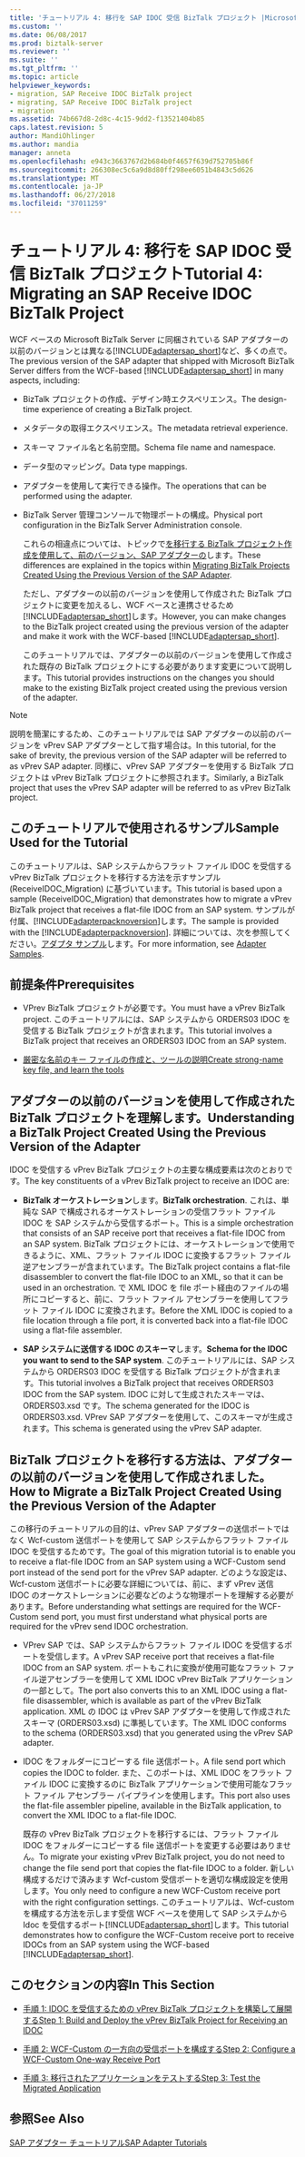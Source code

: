 ```yaml
---
title: 'チュートリアル 4: 移行を SAP IDOC 受信 BizTalk プロジェクト |Microsoft Docs'
ms.custom: ''
ms.date: 06/08/2017
ms.prod: biztalk-server
ms.reviewer: ''
ms.suite: ''
ms.tgt_pltfrm: ''
ms.topic: article
helpviewer_keywords:
- migration, SAP Receive IDOC BizTalk project
- migrating, SAP Receive IDOC BizTalk project
- migration
ms.assetid: 74b667d8-2d8c-4c15-9dd2-f13521404b85
caps.latest.revision: 5
author: MandiOhlinger
ms.author: mandia
manager: anneta
ms.openlocfilehash: e943c3663767d2b684b0f4657f639d752705b86f
ms.sourcegitcommit: 266308ec5c6a9d8d80ff298ee6051b4843c5d626
ms.translationtype: MT
ms.contentlocale: ja-JP
ms.lasthandoff: 06/27/2018
ms.locfileid: "37011259"
---
```

# <a name="tutorial-4-migrating-an-sap-receive-idoc-biztalk-project"></a><span data-ttu-id="03986-102">チュートリアル 4: 移行を SAP IDOC 受信 BizTalk プロジェクト</span><span class="sxs-lookup"><span data-stu-id="03986-102">Tutorial 4: Migrating an SAP Receive IDOC BizTalk Project</span></span>
<span data-ttu-id="03986-103">WCF ベースの Microsoft BizTalk Server に同梱されている SAP アダプターの以前のバージョンとは異なる[!INCLUDE[adaptersap_short](../../includes/adaptersap-short-md.md)]など、多くの点で。</span><span class="sxs-lookup"><span data-stu-id="03986-103">The previous version of the SAP adapter that shipped with Microsoft BizTalk Server differs from the WCF-based [!INCLUDE[adaptersap_short](../../includes/adaptersap-short-md.md)] in many aspects, including:</span></span>  
  
- <span data-ttu-id="03986-104">BizTalk プロジェクトの作成、デザイン時エクスペリエンス。</span><span class="sxs-lookup"><span data-stu-id="03986-104">The design-time experience of creating a BizTalk project.</span></span>  
  
- <span data-ttu-id="03986-105">メタデータの取得エクスペリエンス。</span><span class="sxs-lookup"><span data-stu-id="03986-105">The metadata retrieval experience.</span></span>  
  
- <span data-ttu-id="03986-106">スキーマ ファイル名と名前空間。</span><span class="sxs-lookup"><span data-stu-id="03986-106">Schema file name and namespace.</span></span>  
  
- <span data-ttu-id="03986-107">データ型のマッピング。</span><span class="sxs-lookup"><span data-stu-id="03986-107">Data type mappings.</span></span>  
  
- <span data-ttu-id="03986-108">アダプターを使用して実行できる操作。</span><span class="sxs-lookup"><span data-stu-id="03986-108">The operations that can be performed using the adapter.</span></span>  
  
- <span data-ttu-id="03986-109">BizTalk Server 管理コンソールで物理ポートの構成。</span><span class="sxs-lookup"><span data-stu-id="03986-109">Physical port configuration in the BizTalk Server Administration console.</span></span>  
  
  <span data-ttu-id="03986-110">これらの相違点については、トピックで[を移行する BizTalk プロジェクト作成を使用して、前のバージョン、SAP アダプターの](http://msdn.microsoft.com/library/a486bac9-8952-43fd-8099-413f1491de37)します。</span><span class="sxs-lookup"><span data-stu-id="03986-110">These differences are explained in the topics within [Migrating BizTalk Projects Created Using the Previous Version of the SAP Adapter](http://msdn.microsoft.com/library/a486bac9-8952-43fd-8099-413f1491de37).</span></span>  
  
  <span data-ttu-id="03986-111">ただし、アダプターの以前のバージョンを使用して作成された BizTalk プロジェクトに変更を加えるし、WCF ベースと連携させるため[!INCLUDE[adaptersap_short](../../includes/adaptersap-short-md.md)]します。</span><span class="sxs-lookup"><span data-stu-id="03986-111">However, you can make changes to the BizTalk project created using the previous version of the adapter and make it work with the WCF-based [!INCLUDE[adaptersap_short](../../includes/adaptersap-short-md.md)].</span></span>  
  
  <span data-ttu-id="03986-112">このチュートリアルでは、アダプターの以前のバージョンを使用して作成された既存の BizTalk プロジェクトにする必要があります変更について説明します。</span><span class="sxs-lookup"><span data-stu-id="03986-112">This tutorial provides instructions on the changes you should make to the existing BizTalk project created using the previous version of the adapter.</span></span>  
  
> [!NOTE]
>  <span data-ttu-id="03986-113">説明を簡潔にするため、このチュートリアルでは SAP アダプターの以前のバージョンを vPrev SAP アダプターとして指す場合は。</span><span class="sxs-lookup"><span data-stu-id="03986-113">In this tutorial, for the sake of brevity, the previous version of the SAP adapter will be referred to as vPrev SAP adapter.</span></span> <span data-ttu-id="03986-114">同様に、vPrev SAP アダプターを使用する BizTalk プロジェクトは vPrev BizTalk プロジェクトに参照されます。</span><span class="sxs-lookup"><span data-stu-id="03986-114">Similarly, a BizTalk project that uses the vPrev SAP adapter will be referred to as vPrev BizTalk project.</span></span>  
  
## <a name="sample-used-for-the-tutorial"></a><span data-ttu-id="03986-115">このチュートリアルで使用されるサンプル</span><span class="sxs-lookup"><span data-stu-id="03986-115">Sample Used for the Tutorial</span></span>  
 <span data-ttu-id="03986-116">このチュートリアルは、SAP システムからフラット ファイル IDOC を受信する vPrev BizTalk プロジェクトを移行する方法を示すサンプル (ReceiveIDOC_Migration) に基づいています。</span><span class="sxs-lookup"><span data-stu-id="03986-116">This tutorial is based upon a sample (ReceiveIDOC_Migration) that demonstrates how to migrate a vPrev BizTalk project that receives a flat-file IDOC from an SAP system.</span></span> <span data-ttu-id="03986-117">サンプルが付属、[!INCLUDE[adapterpacknoversion](../../includes/adapterpacknoversion-md.md)]します。</span><span class="sxs-lookup"><span data-stu-id="03986-117">The sample is provided with the [!INCLUDE[adapterpacknoversion](../../includes/adapterpacknoversion-md.md)].</span></span> <span data-ttu-id="03986-118">詳細については、次を参照してください。[アダプタ サンプル](../../adapters-and-accelerators/accelerator-rosettanet/adapter-samples.md)します。</span><span class="sxs-lookup"><span data-stu-id="03986-118">For more information, see [Adapter Samples](../../adapters-and-accelerators/accelerator-rosettanet/adapter-samples.md).</span></span>  
  
## <a name="prerequisites"></a><span data-ttu-id="03986-119">前提条件</span><span class="sxs-lookup"><span data-stu-id="03986-119">Prerequisites</span></span>  
  
-   <span data-ttu-id="03986-120">VPrev BizTalk プロジェクトが必要です。</span><span class="sxs-lookup"><span data-stu-id="03986-120">You must have a vPrev BizTalk project.</span></span> <span data-ttu-id="03986-121">このチュートリアルには、SAP システムから ORDERS03 IDOC を受信する BizTalk プロジェクトが含まれます。</span><span class="sxs-lookup"><span data-stu-id="03986-121">This tutorial involves a BizTalk project that receives an ORDERS03 IDOC from an SAP system.</span></span>  
  
-   [<span data-ttu-id="03986-122">厳密な名前のキー ファイルの作成と、ツールの説明</span><span class="sxs-lookup"><span data-stu-id="03986-122">Create strong-name key file, and learn the tools</span></span>](../../adapters-and-accelerators/adapter-sap/prerequisites-to-create-sap-applications.md)

  
## <a name="understanding-a-biztalk-project-created-using-the-previous-version-of-the-adapter"></a><span data-ttu-id="03986-123">アダプターの以前のバージョンを使用して作成された BizTalk プロジェクトを理解します。</span><span class="sxs-lookup"><span data-stu-id="03986-123">Understanding a BizTalk Project Created Using the Previous Version of the Adapter</span></span>  
 <span data-ttu-id="03986-124">IDOC を受信する vPrev BizTalk プロジェクトの主要な構成要素は次のとおりです。</span><span class="sxs-lookup"><span data-stu-id="03986-124">The key constituents of a vPrev BizTalk project to receive an IDOC are:</span></span>  
  
-   <span data-ttu-id="03986-125">**BizTalk オーケストレーション**します。</span><span class="sxs-lookup"><span data-stu-id="03986-125">**BizTalk orchestration**.</span></span> <span data-ttu-id="03986-126">これは、単純な SAP で構成されるオーケストレーションの受信フラット ファイル IDOC を SAP システムから受信するポート。</span><span class="sxs-lookup"><span data-stu-id="03986-126">This is a simple orchestration that consists of an SAP receive port that receives a flat-file IDOC from an SAP system.</span></span> <span data-ttu-id="03986-127">BizTalk プロジェクトには、オーケストレーションで使用できるように、XML、フラット ファイル IDOC に変換するフラット ファイル逆アセンブラーが含まれています。</span><span class="sxs-lookup"><span data-stu-id="03986-127">The BizTalk project contains a flat-file disassembler to convert the flat-file IDOC to an XML, so that it can be used in an orchestration.</span></span> <span data-ttu-id="03986-128">で XML IDOC を file ポート経由のファイルの場所にコピーすると、前に、フラット ファイル アセンブラーを使用してフラット ファイル IDOC に変換されます。</span><span class="sxs-lookup"><span data-stu-id="03986-128">Before the XML IDOC is copied to a file location through a file port, it is converted back into a flat-file IDOC using a flat-file assembler.</span></span>  
  
-   <span data-ttu-id="03986-129">**SAP システムに送信する IDOC のスキーマ**します。</span><span class="sxs-lookup"><span data-stu-id="03986-129">**Schema for the IDOC you want to send to the SAP system**.</span></span> <span data-ttu-id="03986-130">このチュートリアルには、SAP システムから ORDERS03 IDOC を受信する BizTalk プロジェクトが含まれます。</span><span class="sxs-lookup"><span data-stu-id="03986-130">This tutorial involves a BizTalk project that receives ORDERS03 IDOC from the SAP system.</span></span> <span data-ttu-id="03986-131">IDOC に対して生成されたスキーマは、ORDERS03.xsd です。</span><span class="sxs-lookup"><span data-stu-id="03986-131">The schema generated for the IDOC is ORDERS03.xsd.</span></span> <span data-ttu-id="03986-132">VPrev SAP アダプターを使用して、このスキーマが生成されます。</span><span class="sxs-lookup"><span data-stu-id="03986-132">This schema is generated using the vPrev SAP adapter.</span></span>  
  
## <a name="how-to-migrate-a-biztalk-project-created-using-the-previous-version-of-the-adapter"></a><span data-ttu-id="03986-133">BizTalk プロジェクトを移行する方法は、アダプターの以前のバージョンを使用して作成されました。</span><span class="sxs-lookup"><span data-stu-id="03986-133">How to Migrate a BizTalk Project Created Using the Previous Version of the Adapter</span></span>  
 <span data-ttu-id="03986-134">この移行のチュートリアルの目的は、vPrev SAP アダプターの送信ポートではなく Wcf-custom 送信ポートを使用して SAP システムからフラット ファイル IDOC を受信するためです。</span><span class="sxs-lookup"><span data-stu-id="03986-134">The goal of this migration tutorial is to enable you to receive a flat-file IDOC from an SAP system using a WCF-Custom send port instead of the send port for the vPrev SAP adapter.</span></span> <span data-ttu-id="03986-135">どのような設定は、Wcf-custom 送信ポートに必要な詳細については、前に、まず vPrev 送信 IDOC のオーケストレーションに必要などのような物理ポートを理解する必要があります。</span><span class="sxs-lookup"><span data-stu-id="03986-135">Before understanding what settings are required for the WCF-Custom send port, you must first understand what physical ports are required for the vPrev send IDOC orchestration.</span></span>  
  
- <span data-ttu-id="03986-136">VPrev SAP では、SAP システムからフラット ファイル IDOC を受信するポートを受信します。</span><span class="sxs-lookup"><span data-stu-id="03986-136">A vPrev SAP receive port that receives a flat-file IDOC from an SAP system.</span></span> <span data-ttu-id="03986-137">ポートもこれに変換が使用可能なフラット ファイル逆アセンブラーを使用して XML IDOC vPrev BizTalk アプリケーションの一部として。</span><span class="sxs-lookup"><span data-stu-id="03986-137">The port also converts this to an XML IDOC using a flat-file disassembler, which is available as part of the vPrev BizTalk application.</span></span> <span data-ttu-id="03986-138">XML の IDOC は vPrev SAP アダプターを使用して作成されたスキーマ (ORDERS03.xsd) に準拠しています。</span><span class="sxs-lookup"><span data-stu-id="03986-138">The XML IDOC conforms to the schema (ORDERS03.xsd) that you generated using the vPrev SAP adapter.</span></span>  
  
- <span data-ttu-id="03986-139">IDOC をフォルダーにコピーする file 送信ポート。</span><span class="sxs-lookup"><span data-stu-id="03986-139">A file send port which copies the IDOC to folder.</span></span> <span data-ttu-id="03986-140">また、このポートは、XML IDOC をフラット ファイル IDOC に変換するのに BizTalk アプリケーションで使用可能なフラット ファイル アセンブラー パイプラインを使用します。</span><span class="sxs-lookup"><span data-stu-id="03986-140">This port also uses the flat-file assembler pipeline, available in the BizTalk application, to convert the XML IDOC to a flat-file IDOC.</span></span>  
  
  <span data-ttu-id="03986-141">既存の vPrev BizTalk プロジェクトを移行するには、フラット ファイル IDOC をフォルダーにコピーする file 送信ポートを変更する必要はありません。</span><span class="sxs-lookup"><span data-stu-id="03986-141">To migrate your existing vPrev BizTalk project, you do not need to change the file send port that copies the flat-file IDOC to a folder.</span></span> <span data-ttu-id="03986-142">新しい構成するだけで済みます Wcf-custom 受信ポートを適切な構成設定を使用します。</span><span class="sxs-lookup"><span data-stu-id="03986-142">You only need to configure a new WCF-Custom receive port with the right configuration settings.</span></span> <span data-ttu-id="03986-143">このチュートリアルは、Wcf-custom を構成する方法を示します受信 WCF ベースを使用して SAP システムから Idoc を受信するポート[!INCLUDE[adaptersap_short](../../includes/adaptersap-short-md.md)]します。</span><span class="sxs-lookup"><span data-stu-id="03986-143">This tutorial demonstrates how to configure the WCF-Custom receive port to receive IDOCs from an SAP system using the WCF-based [!INCLUDE[adaptersap_short](../../includes/adaptersap-short-md.md)].</span></span>  
  
## <a name="in-this-section"></a><span data-ttu-id="03986-144">このセクションの内容</span><span class="sxs-lookup"><span data-stu-id="03986-144">In This Section</span></span>  
  
-   [<span data-ttu-id="03986-145">手順 1: IDOC を受信するための vPrev BizTalk プロジェクトを構築して展開する</span><span class="sxs-lookup"><span data-stu-id="03986-145">Step 1: Build and Deploy the vPrev BizTalk Project for Receiving an IDOC</span></span>](../../adapters-and-accelerators/adapter-sap/step-1-build-and-deploy-the-vprev-biztalk-project-for-receiving-an-idoc.md)  
  
-   [<span data-ttu-id="03986-146">手順 2: WCF-Custom の一方向の受信ポートを構成する</span><span class="sxs-lookup"><span data-stu-id="03986-146">Step 2: Configure a WCF-Custom One-way Receive Port</span></span>](../../adapters-and-accelerators/adapter-sap/step-2-configure-a-wcf-custom-one-way-receive-port.md)  
  
-   [<span data-ttu-id="03986-147">手順 3: 移行されたアプリケーションをテストする</span><span class="sxs-lookup"><span data-stu-id="03986-147">Step 3: Test the Migrated Application</span></span>](../../adapters-and-accelerators/adapter-sap/step-3-test-the-migrated-application5.md)  
  
## <a name="see-also"></a><span data-ttu-id="03986-148">参照</span><span class="sxs-lookup"><span data-stu-id="03986-148">See Also</span></span>  
 [<span data-ttu-id="03986-149">SAP アダプター チュートリアル</span><span class="sxs-lookup"><span data-stu-id="03986-149">SAP Adapter Tutorials</span></span>](../../adapters-and-accelerators/adapter-sap/sap-adapter-tutorials.md)